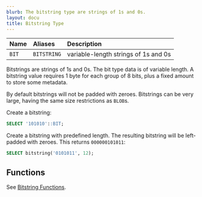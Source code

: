 ```yaml
---
blurb: The bitstring type are strings of 1s and 0s.
layout: docu
title: Bitstring Type
---
```



| Name | Aliases | Description |
|:---|:---|:---|
| `BIT` | `BITSTRING` | variable-length strings of 1s and 0s |

Bitstrings are strings of 1s and 0s. The bit type data is of variable length. A bitstring value requires 1 byte for each group of 8 bits, plus a fixed amount to store some metadata.

By default bitstrings will not be padded with zeroes.
Bitstrings can be very large, having the same size restrictions as `BLOB`s.

Create a bitstring:

```sql
SELECT '101010'::BIT;
```

Create a bitstring with predefined length. The resulting bitstring will be left-padded with zeroes. This returns `000000101011`:

```sql
SELECT bitstring('0101011', 12);
```

## Functions

See [Bitstring Functions](../functions/bitstring).